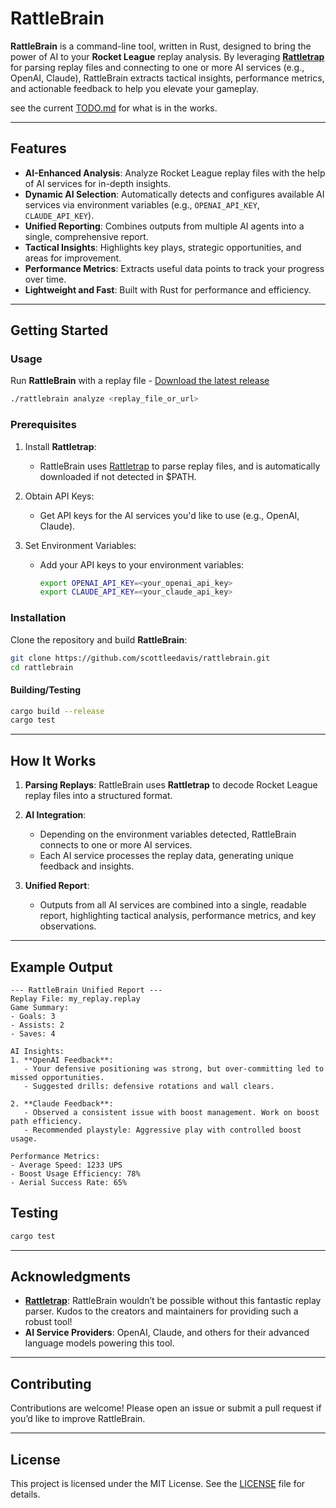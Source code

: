 # RattleBrain

**RattleBrain** is a command-line tool, written in Rust, designed to bring the power of AI to your **Rocket League** replay analysis. By leveraging **[Rattletrap](https://github.com/tfausak/rattletrap)** for parsing replay files and connecting to one or more AI services (e.g., OpenAI, Claude), RattleBrain extracts tactical insights, performance metrics, and actionable feedback to help you elevate your gameplay.

see the current [TODO.md](TODO.md) for what is in the works.

---

## Features

- **AI-Enhanced Analysis**: Analyze Rocket League replay files with the help of AI services for in-depth insights.
- **Dynamic AI Selection**: Automatically detects and configures available AI services via environment variables (e.g., `OPENAI_API_KEY`, `CLAUDE_API_KEY`).
- **Unified Reporting**: Combines outputs from multiple AI agents into a single, comprehensive report.
- **Tactical Insights**: Highlights key plays, strategic opportunities, and areas for improvement.
- **Performance Metrics**: Extracts useful data points to track your progress over time.
- **Lightweight and Fast**: Built with Rust for performance and efficiency.

---

## Getting Started

### Usage
Run **RattleBrain** with a replay file - [Download the latest release](https://github.com/scottleedavis/rattlebrain/releases)
```bash
./rattlebrain analyze <replay_file_or_url>
```

### Prerequisites
1. Install **Rattletrap**:
   - RattleBrain uses [Rattletrap](https://github.com/tfausak/rattletrap/releases) to parse replay files, and is automatically downloaded if not detected in $PATH.  

2. Obtain API Keys:
   - Get API keys for the AI services you'd like to use (e.g., OpenAI, Claude).

3. Set Environment Variables:
   - Add your API keys to your environment variables:
     ```bash
     export OPENAI_API_KEY=<your_openai_api_key>
     export CLAUDE_API_KEY=<your_claude_api_key>
     ```

### Installation
Clone the repository and build **RattleBrain**:
```bash
git clone https://github.com/scottleedavis/rattlebrain.git
cd rattlebrain
```
#### Building/Testing

```bash
cargo build --release
cargo test
```

---

## How It Works

1. **Parsing Replays**: 
   RattleBrain uses **Rattletrap** to decode Rocket League replay files into a structured format.

2. **AI Integration**: 
   - Depending on the environment variables detected, RattleBrain connects to one or more AI services.
   - Each AI service processes the replay data, generating unique feedback and insights.

3. **Unified Report**:
   - Outputs from all AI services are combined into a single, readable report, highlighting tactical analysis, performance metrics, and key observations.

---

## Example Output

```
--- RattleBrain Unified Report ---
Replay File: my_replay.replay
Game Summary:
- Goals: 3
- Assists: 2
- Saves: 4

AI Insights:
1. **OpenAI Feedback**:
   - Your defensive positioning was strong, but over-committing led to missed opportunities.
   - Suggested drills: defensive rotations and wall clears.

2. **Claude Feedback**:
   - Observed a consistent issue with boost management. Work on boost path efficiency.
   - Recommended playstyle: Aggressive play with controlled boost usage.

Performance Metrics:
- Average Speed: 1233 UPS
- Boost Usage Efficiency: 78%
- Aerial Success Rate: 65%
```

## Testing

```bash
cargo test
```

---

## Acknowledgments

- **[Rattletrap](https://github.com/tfausak/rattletrap)**: RattleBrain wouldn’t be possible without this fantastic replay parser. Kudos to the creators and maintainers for providing such a robust tool!
- **AI Service Providers**: OpenAI, Claude, and others for their advanced language models powering this tool.

---

## Contributing

Contributions are welcome! Please open an issue or submit a pull request if you’d like to improve RattleBrain.

---

## License

This project is licensed under the MIT License. See the [LICENSE](LICENSE) file for details.
